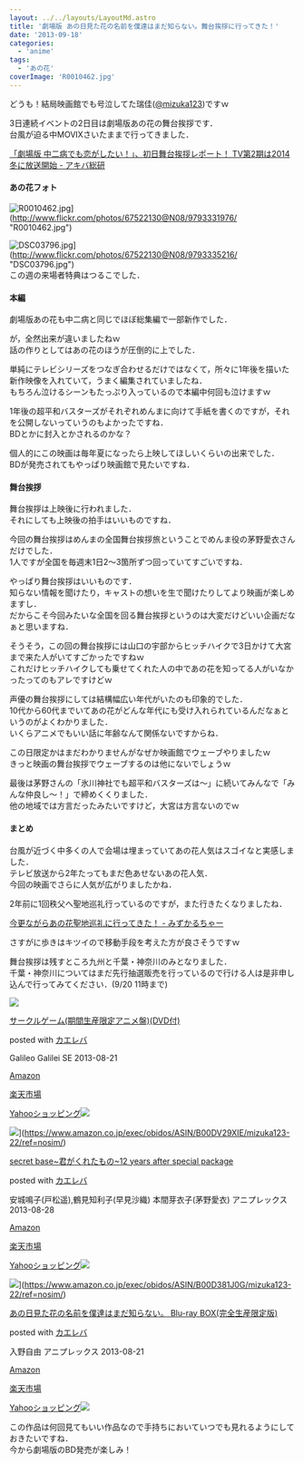 ```yaml
---
layout: ../../layouts/LayoutMd.astro
title: '劇場版 あの日見た花の名前を僕達はまだ知らない。舞台挨拶に行ってきた！'
date: '2013-09-18'
categories:
  - 'anime'
tags:
  - 'あの花'
coverImage: 'R0010462.jpg'
---
```


どうも！結局映画館でも号泣してた瑞佳([@mizuka123](https://twitter.com/mizuka123))ですｗ

3日連続イベントの2日目は劇場版あの花の舞台挨拶です．  
台風が迫る中MOVIXさいたままで行ってきました．

[「劇場版 中二病でも恋がしたい！」、初日舞台挨拶レポート！ TV第2期は2014冬に放送開始 \- アキバ総研](https://akiba-souken.com/article/17584/)

#### あの花フォト

![R0010462.jpg](/archive/images/9793331976_3241b5bc46_b.jpg)](http://www.flickr.com/photos/67522130@N08/9793331976/ "R0010462.jpg")

![DSC03796.jpg](/archive/images/9793335216_1b8d198ef2_b.jpg)](http://www.flickr.com/photos/67522130@N08/9793335216/ "DSC03796.jpg")  
この週の来場者特典はつるこでした．

#### 本編

劇場版あの花も中二病と同じでほぼ総集編で一部新作でした．

が，全然出来が違いましたねｗ  
話の作りとしてはあの花のほうが圧倒的に上でした．

単純にテレビシリーズをつなぎ合わせるだけではなくて，所々に1年後を描いた新作映像を入れていて，うまく編集されていましたね．  
もちろん泣けるシーンもたっぷり入っているので本編中何回も泣けますｗ

1年後の超平和バスターズがそれぞれめんまに向けて手紙を書くのですが，それを公開しないっていうのもよかったですね．  
BDとかに封入とかされるのかな？

個人的にこの映画は毎年夏になったら上映してほしいくらいの出来でした．  
BDが発売されてもやっぱり映画館で見たいですね．

#### 舞台挨拶

舞台挨拶は上映後に行われました．  
それにしても上映後の拍手はいいものですね．

今回の舞台挨拶はめんまの全国舞台挨拶旅ということでめんま役の茅野愛衣さんだけでした．  
1人ですが全国を毎週末1日2～3箇所ずつ回っていてすごいですね．

やっぱり舞台挨拶はいいものです．  
知らない情報を聞けたり，キャストの想いを生で聞けたりしてより映画が楽しめますし．  
だからこそ今回みたいな全国を回る舞台挨拶というのは大変だけどいい企画だなぁと思いますね．

そうそう，この回の舞台挨拶には山口の宇部からヒッチハイクで3日かけて大宮まで来た人がいてすごかったですねｗ  
これだけヒッチハイクしても乗せてくれた人の中であの花を知ってる人がいなかったってのもアレですけどｗ

声優の舞台挨拶にしては結構幅広い年代がいたのも印象的でした．  
10代から60代までいてあの花がどんな年代にも受け入れられているんだなぁというのがよくわかりました．  
いくらアニメでもいい話に年齢なんて関係ないですからね．

この日限定かはまだわかりませんがなぜか映画館でウェーブやりましたｗ  
きっと映画の舞台挨拶でウェーブするのは他にないでしょうｗ

最後は茅野さんの「氷川神社でも超平和バスターズは～」に続いてみんなで「みんな仲良し～！」で締めくくりました．  
他の地域では方言だったみたいですけど，大宮は方言ないのでｗ

#### まとめ

台風が近づく中多くの人で会場は埋まっていてあの花人気はスゴイなと実感しました．  
テレビ放送から2年たってもまだ色あせないあの花人気．  
今回の映画でさらに人気が広がりましたかね．

2年前に1回秩父へ聖地巡礼行っているのですが，また行きたくなりましたね．

[今更ながらあの花聖地巡礼に行ってきた！ \- みずかるちゃー](https://mizuka123.net/archive/352/)

さすがに歩きはキツイので移動手段を考えた方が良さそうですｗ

舞台挨拶は残すところ九州と千葉・神奈川のみとなりました．  
千葉・神奈川についてはまだ先行抽選販売を行っているので行ける人は是非申し込んで行ってみてください．(9/20 11時まで)

[![](/archive/images/61Vtwbn1h4L._SL160_.jpg)](https://www.amazon.co.jp/exec/obidos/ASIN/B00DOJQ0OO/mizuka123-22/ref=nosim/)

[サークルゲーム(期間生産限定アニメ盤)(DVD付)](https://www.amazon.co.jp/exec/obidos/ASIN/B00DOJQ0OO/mizuka123-22/ref=nosim/)

posted with [カエレバ](http://kaereba.com)

Galileo Galilei SE 2013-08-21

[Amazon](http://www.amazon.co.jp/gp/search?keywords=%8A%FA%8A%D4%90%B6%8EY%8C%C0%92%E8%83A%83j%83%81%94%D5%20%83T%81%5B%83N%83%8B%83Q%81%5B%83%80&__mk_ja_JP=%83J%83%5E%83J%83i&tag=mizuka123-22 'アマゾン')

[楽天市場](http://hb.afl.rakuten.co.jp/hgc/032b53ee.4b34c5ee.0f4a541e.f440145e/?pc=http%3A%2F%2Fsearch.rakuten.co.jp%2Fsearch%2Fmall%2F%25E6%259C%259F%25E9%2596%2593%25E7%2594%259F%25E7%2594%25A3%25E9%2599%2590%25E5%25AE%259A%25E3%2582%25A2%25E3%2583%258B%25E3%2583%25A1%25E7%259B%25A4%2520%25E3%2582%25B5%25E3%2583%25BC%25E3%2582%25AF%25E3%2583%25AB%25E3%2582%25B2%25E3%2583%25BC%25E3%2583%25A0%2F-%2Ff.1-p.1-s.1-sf.0-st.A-v.2%3Fx%3D0%26scid%3Daf_ich_link_urltxt%26m%3Dhttp%3A%2F%2Fm.rakuten.co.jp%2F '楽天市場')

[Yahooショッピング![](//ad.jp.ap.valuecommerce.com/servlet/gifbanner?sid=3066752&pid=881990642)](//ck.jp.ap.valuecommerce.com/servlet/referral?sid=3066752&pid=881990642&vc_url=http%3A%2F%2Fshopping.search.yahoo.co.jp%2Fsearch%3FuIv%3Don%26ei%3DUTF-8%26tab_ex%3Dcommerce%26slider%3D0%26va%3D%25E6%259C%259F%25E9%2596%2593%25E7%2594%259F%25E7%2594%25A3%25E9%2599%2590%25E5%25AE%259A%25E3%2582%25A2%25E3%2583%258B%25E3%2583%25A1%25E7%259B%25A4%2520%25E3%2582%25B5%25E3%2583%25BC%25E3%2582%25AF%25E3%2583%25AB%25E3%2582%25B2%25E3%2583%25BC%25E3%2583%25A0 'Yahooショッピング')

![](/archive/images/51uTyiNxViL._SL160_.jpg)](https://www.amazon.co.jp/exec/obidos/ASIN/B00DV29XIE/mizuka123-22/ref=nosim/)

[secret base~君がくれたもの~12 years after special package](https://www.amazon.co.jp/exec/obidos/ASIN/B00DV29XIE/mizuka123-22/ref=nosim/)

posted with [カエレバ](http://kaereba.com)

安城鳴子(戸松遥),鶴見知利子(早見沙織) 本間芽衣子(茅野愛衣) アニプレックス 2013-08-28

[Amazon](http://www.amazon.co.jp/gp/search?keywords=12%20years%20after%20special%20package&__mk_ja_JP=%83J%83%5E%83J%83i&tag=mizuka123-22 'アマゾン')

[楽天市場](http://hb.afl.rakuten.co.jp/hgc/032b53ee.4b34c5ee.0f4a541e.f440145e/?pc=http%3A%2F%2Fsearch.rakuten.co.jp%2Fsearch%2Fmall%2F12%2520years%2520after%2520special%2520package%2F-%2Ff.1-p.1-s.1-sf.0-st.A-v.2%3Fx%3D0%26scid%3Daf_ich_link_urltxt%26m%3Dhttp%3A%2F%2Fm.rakuten.co.jp%2F '楽天市場')

[Yahooショッピング![](//ad.jp.ap.valuecommerce.com/servlet/gifbanner?sid=3066752&pid=881990642)](//ck.jp.ap.valuecommerce.com/servlet/referral?sid=3066752&pid=881990642&vc_url=http%3A%2F%2Fshopping.search.yahoo.co.jp%2Fsearch%3FuIv%3Don%26ei%3DUTF-8%26tab_ex%3Dcommerce%26slider%3D0%26va%3D12%2520years%2520after%2520special%2520package 'Yahooショッピング')

![](/archive/images/51y34rtBrLL._SL160_.jpg)](https://www.amazon.co.jp/exec/obidos/ASIN/B00D381J0G/mizuka123-22/ref=nosim/)

[あの日見た花の名前を僕達はまだ知らない。 Blu-ray BOX(完全生産限定版)](https://www.amazon.co.jp/exec/obidos/ASIN/B00D381J0G/mizuka123-22/ref=nosim/)

posted with [カエレバ](http://kaereba.com)

入野自由 アニプレックス 2013-08-21

[Amazon](http://www.amazon.co.jp/gp/search?keywords=Blu-ray%20BOX&__mk_ja_JP=%83J%83%5E%83J%83i&tag=mizuka123-22 'アマゾン')

[楽天市場](http://hb.afl.rakuten.co.jp/hgc/032b53ee.4b34c5ee.0f4a541e.f440145e/?pc=http%3A%2F%2Fsearch.rakuten.co.jp%2Fsearch%2Fmall%2FBlu-ray%2520BOX%2F-%2Ff.1-p.1-s.1-sf.0-st.A-v.2%3Fx%3D0%26scid%3Daf_ich_link_urltxt%26m%3Dhttp%3A%2F%2Fm.rakuten.co.jp%2F '楽天市場')

[Yahooショッピング![](//ad.jp.ap.valuecommerce.com/servlet/gifbanner?sid=3066752&pid=881990642)](//ck.jp.ap.valuecommerce.com/servlet/referral?sid=3066752&pid=881990642&vc_url=http%3A%2F%2Fshopping.search.yahoo.co.jp%2Fsearch%3FuIv%3Don%26ei%3DUTF-8%26tab_ex%3Dcommerce%26slider%3D0%26va%3DBlu-ray%2520BOX 'Yahooショッピング')

この作品は何回見てもいい作品なので手持ちにおいていつでも見れるようにしておきたいですね．  
今から劇場版のBD発売が楽しみ！
